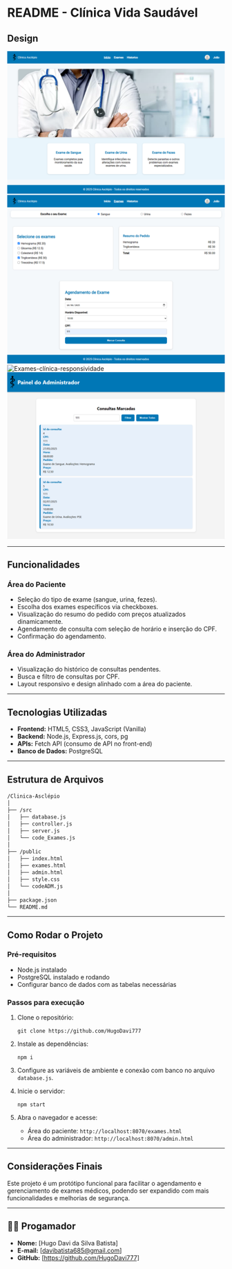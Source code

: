 # README - Clínica Vida Saudável



## Design

![index-clínica](/Front-end/img/index-clinica.png)
![Exames-clínica](/Front-end/img/Exame-clinica.png)
![Exames-clínica-responsividade](/Front-end/img/Responsividade.png.png)
![ADM-clínica](/Front-end/img/ADM-clinica.png)

---

## Funcionalidades

### Área do Paciente
- Seleção do tipo de exame (sangue, urina, fezes).
- Escolha dos exames específicos via checkboxes.
- Visualização do resumo do pedido com preços atualizados dinamicamente.
- Agendamento de consulta com seleção de horário e inserção do CPF.
- Confirmação do agendamento.

### Área do Administrador
- Visualização do histórico de consultas pendentes.
- Busca e filtro de consultas por CPF.
- Layout responsivo e design alinhado com a área do paciente.

---

## Tecnologias Utilizadas

- **Frontend:** HTML5, CSS3, JavaScript (Vanilla)
- **Backend:** Node.js, Express.js, cors, pg
- **APIs:** Fetch API (consumo de API no front-end)
- **Banco de Dados:** PostgreSQL

---

## Estrutura de Arquivos

```
/Clinica-Asclépio
│
├── /src
│   ├── database.js
│   ├── controller.js
│   ├── server.js
│   └── code_Exames.js
│
├── /public
│   ├── index.html
│   ├── exames.html
│   ├── admin.html
│   ├── style.css
│   └── codeADM.js
│
├── package.json
└── README.md
```

---

## Como Rodar o Projeto

### Pré-requisitos
- Node.js instalado
- PostgreSQL instalado e rodando
- Configurar banco de dados com as tabelas necessárias

### Passos para execução

1. Clone o repositório:
   ```
   git clone https://github.com/HugoDavi777
   ```

2. Instale as dependências:
   ```
   npm i
   ```

3. Configure as variáveis de ambiente e conexão com banco no arquivo `database.js`.

4. Inicie o servidor:
   ```
   npm start
   ```

5. Abra o navegador e acesse:
   - Área do paciente: `http://localhost:8070/exames.html`
   - Área do administrador: `http://localhost:8070/admin.html`

---

## Considerações Finais

Este projeto é um protótipo funcional para facilitar o agendamento e gerenciamento de exames médicos, podendo ser expandido com mais funcionalidades e melhorias de segurança.

---
## 👨‍💻 Progamador
- **Nome:** [Hugo Davi da Silva Batista]
- **E-mail:** [davibatista685@gmail.com]
- **GitHub:** [https://github.com/HugoDavi777]
